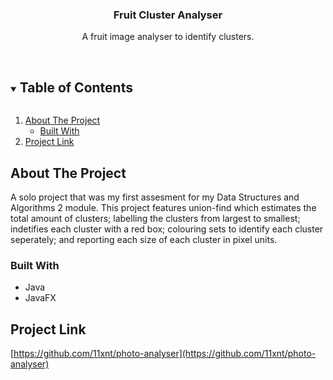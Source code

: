 

  <h3 align="center">Fruit Cluster Analyser</h3>

  <p align="center">
    A fruit image analyser to identify clusters.
    <br />
    <br />
  </p>
</p>



<!-- TABLE OF CONTENTS -->
<details open="open">
  <summary><h2 style="display: inline-block">Table of Contents</h2></summary>
  <ol>
    <li>
      <a href="#about-the-project">About The Project</a>
      <ul>
        <li><a href="#built-with">Built With</a></li>
      </ul>
    </li>
    <li><a href="#projectlink">Project Link</a></li>
  </ol>
</details>



<!-- ABOUT THE PROJECT -->
## About The Project

A solo project that was my first assesment for my Data Structures and Algorithms 2 module. This project features union-find which estimates the total amount of clusters; labelling the clusters from largest to smallest; indetifies each cluster with a red box; colouring sets to identify each cluster seperately; and reporting each size of each cluster in pixel units. 
### Built With

* []() Java
* []() JavaFX

<!-- Project Link -->
## Project Link

[https://github.com/11xnt/photo-analyser](https://github.com/11xnt/photo-analyser)
